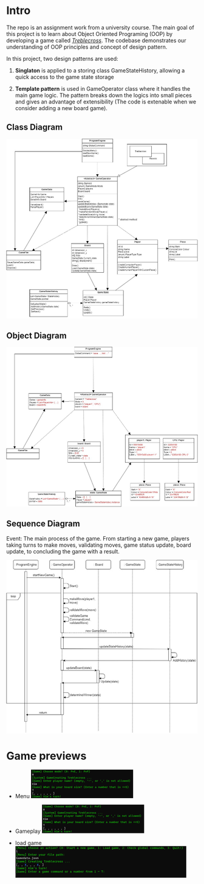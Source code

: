 # Intro
The repo is an assignment work from a university course.
The main goal of this project is to learn about Object Oriented Programing (OOP) by developing a game called *[Treblecross](https://en.wikipedia.org/wiki/Treblecross)*.
The codebase demonstrates our understanding of OOP principles and concept of design pattern.

In this project, two design patterns are used:

1. **Singlaton** is applied to a storing class GameStateHistory, allowing a quick access to the game state storage

1. **Template pattern** is used in GameOperator class where it handles the main game logic. The pattern breaks down the logics into small pieces and gives an advantage of extensibility (The code is extenable when we consider adding a new board game).


## Class Diagram

![class](/images/class_diagram.jpg)


## Object Diagram

![object](/images/object_diagram.jpg)


## Sequence Diagram
Event: The main process of the game. From starting a new game, players taking turns to make moves, validating moves, game status update, board update, to concluding the game with a result.

![sequence](/images/sequence_diagram.jpg)


# Game previews
- Menu
![menu](/images/menu.png)

- Gameplay
![gameplay](/images/gameplay.png)

- load game
![loadgame](/images/loadgame.png)